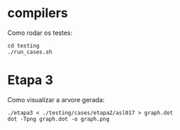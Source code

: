 # compilers

Como rodar os testes:

```
cd testing
./run_cases.sh
```

# Etapa 3

Como visualizar a arvore gerada:
```
./etapa3 < ./testing/cases/etapa2/asl017 > graph.dot
dot -Tpng graph.dot -o graph.png
```